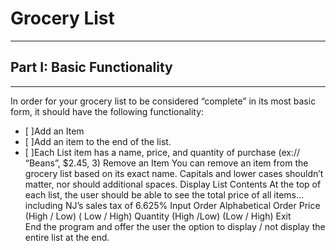 # Grocery List
---

## Part I: Basic Functionality
---
In order for your grocery list to be considered “complete” in its most basic form, it should have the following functionality:
- [ ]Add an Item
-   [ ]Add an item to the end of the list. 
-   [ ]Each List item has a name, price, and quantity of purchase (ex:// “Beans”, $2.45, 3)
Remove an Item
You can remove an item from the grocery list based on its exact name.
Capitals and lower cases shouldn’t matter, nor should additional spaces.
Display List Contents
At the top of each list, the user should be able to see the total price of all items…including NJ’s sales tax of 6.625%
Input Order
Alphabetical Order
Price (High / Low) ( Low / High)
Quantity (High /Low) (Low / High)
Exit 	
End the program and offer the user the option to display / not display the entire list at the end.
